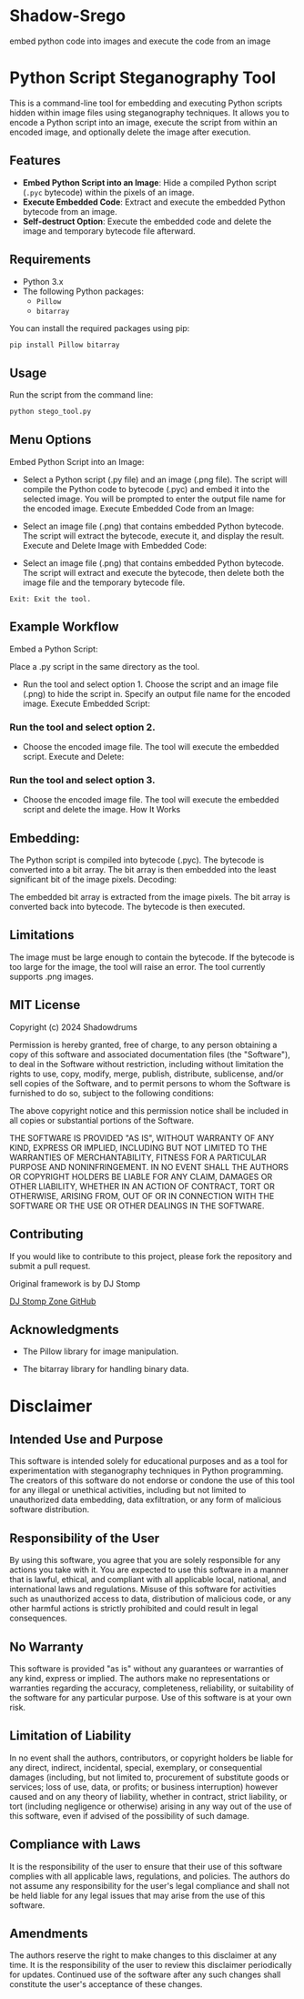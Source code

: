 # Shadow-Srego
embed python code into images and execute the code from an image

# Python Script Steganography Tool

This is a command-line tool for embedding and executing Python scripts hidden within image files using steganography techniques. It allows you to encode a Python script into an image, execute the script from within an encoded image, and optionally delete the image after execution.

## Features

- **Embed Python Script into an Image**: Hide a compiled Python script (`.pyc` bytecode) within the pixels of an image.
- **Execute Embedded Code**: Extract and execute the embedded Python bytecode from an image.
- **Self-destruct Option**: Execute the embedded code and delete the image and temporary bytecode file afterward.

## Requirements

- Python 3.x
- The following Python packages:
  - `Pillow`
  - `bitarray`

You can install the required packages using pip:

```bash
pip install Pillow bitarray
```

## Usage
Run the script from the command line:
```sh
python stego_tool.py
```

## Menu Options
Embed Python Script into an Image:

- Select a Python script (.py file) and an image (.png file).
The script will compile the Python code to bytecode (.pyc) and embed it into the selected image.
You will be prompted to enter the output file name for the encoded image.
Execute Embedded Code from an Image:

- Select an image file (.png) that contains embedded Python bytecode.
The script will extract the bytecode, execute it, and display the result.
Execute and Delete Image with Embedded Code:

- Select an image file (.png) that contains embedded Python bytecode.
The script will extract and execute the bytecode, then delete both the image file and the temporary bytecode file.

```Exit: Exit the tool.```

## Example Workflow
Embed a Python Script:

Place a .py script in the same directory as the tool.
- Run the tool and select option 1.
Choose the script and an image file (.png) to hide the script in.
Specify an output file name for the encoded image.
Execute Embedded Script:

### Run the tool and select option 2.
- Choose the encoded image file.
The tool will execute the embedded script.
Execute and Delete:

### Run the tool and select option 3.
- Choose the encoded image file.
The tool will execute the embedded script and delete the image.
How It Works


## Embedding:

The Python script is compiled into bytecode (.pyc).
The bytecode is converted into a bit array.
The bit array is then embedded into the least significant bit of the image pixels.
Decoding:

The embedded bit array is extracted from the image pixels.
The bit array is converted back into bytecode.
The bytecode is then executed.


## Limitations
The image must be large enough to contain the bytecode. If the bytecode is too large for the image, the tool will raise an error.
The tool currently supports .png images.

## MIT License

Copyright (c) 2024 Shadowdrums

Permission is hereby granted, free of charge, to any person obtaining a copy of this software and associated documentation files (the "Software"), to deal in the Software without restriction, including without limitation the rights to use, copy, modify, merge, publish, distribute, sublicense, and/or sell copies of the Software, and to permit persons to whom the Software is furnished to do so, subject to the following conditions:

The above copyright notice and this permission notice shall be included in all copies or substantial portions of the Software.

THE SOFTWARE IS PROVIDED "AS IS", WITHOUT WARRANTY OF ANY KIND, EXPRESS OR IMPLIED, INCLUDING BUT NOT LIMITED TO THE WARRANTIES OF MERCHANTABILITY, FITNESS FOR A PARTICULAR PURPOSE AND NONINFRINGEMENT. IN NO EVENT SHALL THE AUTHORS OR COPYRIGHT HOLDERS BE LIABLE FOR ANY CLAIM, DAMAGES OR OTHER LIABILITY, WHETHER IN AN ACTION OF CONTRACT, TORT OR OTHERWISE, ARISING FROM, OUT OF OR IN CONNECTION WITH THE SOFTWARE OR THE USE OR OTHER DEALINGS IN THE SOFTWARE.


## Contributing
If you would like to contribute to this project, please fork the repository and submit a pull request.

Original framework is by DJ Stomp 

[DJ Stomp Zone GitHub](https://github.com/DJStompZone)


## Acknowledgments
- The Pillow library for image manipulation.

- The bitarray library for handling binary data.


# Disclaimer

## Intended Use and Purpose

This software is intended solely for educational purposes and as a tool for experimentation with steganography techniques in Python programming. The creators of this software do not endorse or condone the use of this tool for any illegal or unethical activities, including but not limited to unauthorized data embedding, data exfiltration, or any form of malicious software distribution.

## Responsibility of the User

By using this software, you agree that you are solely responsible for any actions you take with it. You are expected to use this software in a manner that is lawful, ethical, and compliant with all applicable local, national, and international laws and regulations. Misuse of this software for activities such as unauthorized access to data, distribution of malicious code, or any other harmful actions is strictly prohibited and could result in legal consequences.

## No Warranty

This software is provided "as is" without any guarantees or warranties of any kind, express or implied. The authors make no representations or warranties regarding the accuracy, completeness, reliability, or suitability of the software for any particular purpose. Use of this software is at your own risk.

## Limitation of Liability

In no event shall the authors, contributors, or copyright holders be liable for any direct, indirect, incidental, special, exemplary, or consequential damages (including, but not limited to, procurement of substitute goods or services; loss of use, data, or profits; or business interruption) however caused and on any theory of liability, whether in contract, strict liability, or tort (including negligence or otherwise) arising in any way out of the use of this software, even if advised of the possibility of such damage.

## Compliance with Laws

It is the responsibility of the user to ensure that their use of this software complies with all applicable laws, regulations, and policies. The authors do not assume any responsibility for the user's legal compliance and shall not be held liable for any legal issues that may arise from the use of this software.

## Amendments

The authors reserve the right to make changes to this disclaimer at any time. It is the responsibility of the user to review this disclaimer periodically for updates. Continued use of the software after any such changes shall constitute the user's acceptance of these changes.

